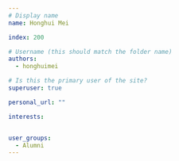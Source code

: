 ```yaml
---
# Display name
name: Honghui Mei

index: 200

# Username (this should match the folder name)
authors:
  - honghuimei

# Is this the primary user of the site?
superuser: true

personal_url: ""

interests:


user_groups:
  - Alumni
---
```

